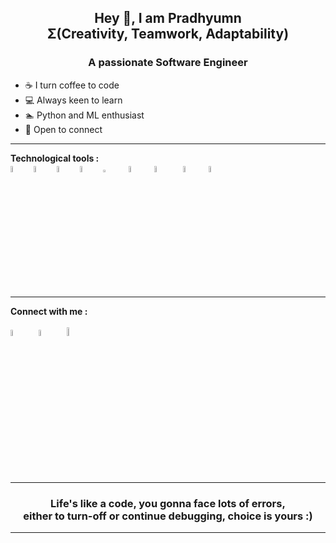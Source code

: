 <div align="center">
  <h2>Hey 👋, I am Pradhyumn</br>Σ(Creativity, Teamwork, Adaptability)</h2>
 
  <h3>A passionate Software Engineer</h3> </div>
  <div>
  <ul>
     <li>☕ I turn coffee to code</li>
  <li>‍💻 Always keen to learn</li>
  <li>🏊 Python and ML enthusiast</li>
  <li>💬 Open to connect</li>
  </ul>
  </div>
<hr></hr>
<div>
  <strong> Technological tools : </strong>
  <div>
    <img src="https://i.postimg.cc/RV1n4L1w/pngwing-com-1.png"  width="5%" height="5%"/>&nbsp;&nbsp;
  <img src="https://i.postimg.cc/1RqqYQfC/pngwing-com.png"  width="5%" height="5%"/>&nbsp;&nbsp;
  <img src="https://i.postimg.cc/6QMrwfXM/logo-2582747-1920.png"  width="5%" height="5%"/>&nbsp;&nbsp;
  <img src="https://i.postimg.cc/W12Vywft/Pik-Png-com-vs-logo-png-2937269-1-removebg-preview.png"  width="5%" height="5%"/>&nbsp;&nbsp;
 <img src="https://i.postimg.cc/BL5YQ1SH/kisspng-angle-text-symbol-brand-other-python-5ab0c09b9ea1a7-3286927515215330836498.png"  width="5%" height="3%"/>&nbsp;&nbsp;
  &nbsp;<img src="https://i.postimg.cc/nsqbBrVc/kisspng-the-c-programming-language-computer-icons-comput-programming-5acadc2e16ef78-2806896415232440.png"  width="5%" height="5%"/>&nbsp;&nbsp;
  &nbsp;<img src="https://i.postimg.cc/BnfNghbP/Pik-Png-com-java-logo-transparent-png-1469146.png"  width="6%" height="5%"/>&nbsp;&nbsp;&nbsp;
   <img src="https://i.postimg.cc/BQJnc9D1/toppng-com-vscode-visual-studio-code-953x953.png"  width="5%" height="5%"/>&nbsp;&nbsp;&nbsp;
  <img src="https://i.postimg.cc/6QPhnfmy/207px-Jupyter-logo-svg.png"  width="5%" height="5%"/>&nbsp;&nbsp;
  </div>
  </div>
  <hr></hr>
  <strong>Connect with me :</strong></br></br>
  <div>
   <a href="https://instagram.com/notorious_proton" target="_blank"><img src="https://i.postimg.cc/zX1S5BhH/Glossy-Instagram-logo-PNG.png"  width="5%" height="5%"/></a>
  &nbsp;&nbsp;&nbsp;
    <a href="https://www.facebook.com/imPradhyumn/" target="_blank"><img src="https://i.postimg.cc/xjmyWHXS/Glossy-facebook-logo-png.png"  width="5%" height="5%"/></a>
  &nbsp;&nbsp;&nbsp;
 <a href="https://linkedin.com/in/i-am-Pradhyumn/" target="_blank">  <img src="https://i.postimg.cc/WDpfHMQd/kindpng-3632986.png"  width="5%" height="6%"/></a>
  </div>
  <hr></hr>
  <h3 align="center">Life's like a code, you gonna face lots of errors,</br>either to turn-off or continue debugging, choice is yours :)</h3>
 
  <hr></hr>
  
  
